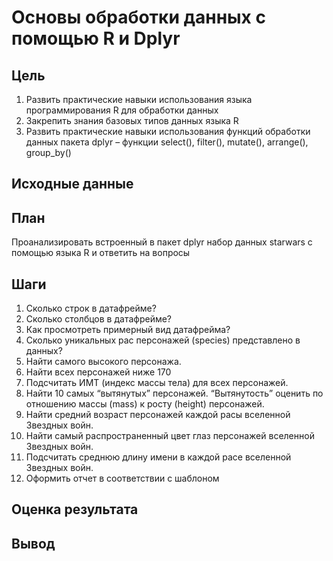 # Основы обработки данных с помощью R и Dplyr
## Цель
1. Развить практические навыки использования языка программирования R для
обработки данных
2. Закрепить знания базовых типов данных языка R
3. Развить практические навыки использования функций обработки данных пакета
dplyr – функции select(), filter(), mutate(), arrange(), group_by()
## Исходные данные
## План
Проанализировать встроенный в пакет dplyr набор данных starwars с помощью
языка R и ответить на вопросы

## Шаги
1. Сколько строк в датафрейме?
2. Сколько столбцов в датафрейме?
3. Как просмотреть примерный вид датафрейма?
4. Сколько уникальных рас персонажей (species) представлено в данных?
5. Найти самого высокого персонажа.
6. Найти всех персонажей ниже 170
7. Подсчитать ИМТ (индекс массы тела) для всех персонажей.
8. Найти 10 самых “вытянутых” персонажей. “Вытянутость” оценить по отношению
массы (mass) к росту (height) персонажей.
9. Найти средний возраст персонажей каждой расы вселенной Звездных войн.
10. Найти самый распространенный цвет глаз персонажей вселенной Звездных
войн.
11. Подсчитать среднюю длину имени в каждой расе вселенной Звездных войн.
12. Оформить отчет в соответствии с шаблоном
## Оценка результата
## Вывод
